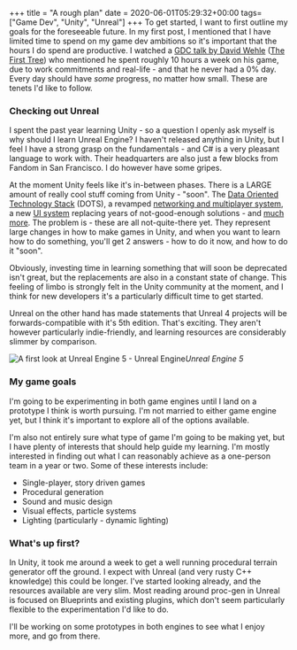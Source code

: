 +++
title = "A rough plan"
date = 2020-06-01T05:29:32+00:00
tags=["Game Dev", "Unity", "Unreal"]
+++
To get started, I want to first outline my goals for the foreseeable future. In my first post, I mentioned that I have limited time to spend on my game dev ambitions so it's important that the hours I do spend are productive. I watched a [GDC talk by David Wehle](https://youtu.be/g5f7yixtQPc) ([The First Tree](https://www.thefirsttree.com/)) who mentioned he spent roughly 10 hours a week on his game, due to work commitments and real-life - and that he never had a 0% day. Every day should have *some* progress, no matter how small. These are tenets I'd like to follow.

### Checking out Unreal ###

I spent the past year learning Unity - so a question I openly ask myself is why should I learn Unreal Engine? I haven't released anything in Unity, but I feel I have a strong grasp on the fundamentals - and C# is a very pleasant language to work with. Their headquarters are also just a few blocks from Fandom in San Francisco. I do however have some gripes.

At the moment Unity feels like it's in-between phases. There is a LARGE amount of really cool stuff coming from Unity - "soon". The [Data Oriented Technology Stack](https://unity.com/dots) (DOTS), a revamped [networking and multiplayer system](https://unity.com/solutions/multiplayer-services), a new [UI system](https://blogs.unity3d.com/2019/04/23/whats-new-with-uielements-in-2019-1/) replacing years of not-good-enough solutions - and [much more](https://blogs.unity3d.com/). The problem is - these are all not-quite-there yet. They represent large changes in how to make games in Unity, and when you want to learn how to do something, you'll get 2 answers - how to do it now, and how to do it "soon".

Obviously, investing time in learning something that will soon be deprecated isn't great, but the replacements are also in a constant state of change. This feeling of limbo is strongly felt in the Unity community at the moment, and I think for new developers it's a particularly difficult time to get started.

Unreal on the other hand has made statements that Unreal 4 projects will be forwards-compatible with it's 5th edition. That's exciting. They aren't however particularly indie-friendly, and learning resources are considerably slimmer by comparison.

![A first look at Unreal Engine 5 - Unreal Engine](https://cdn2.unrealengine.com/Unreal+Engine%2Fblog%2Fa-first-look-at-unreal-engine-5%2FUE5_Announcement_Feed_Large-1920x1080-8c8ab609059186399d92ca5dc8a748e62880e0e7.jpg)*Unreal Engine 5*

### My game goals ###

I'm going to be experimenting in both game engines until I land on a prototype I think is worth pursuing. I'm not married to either game engine yet, but I think it's important to explore all of the options available.

I'm also not entirely sure what type of game I'm going to be making yet, but I have plenty of interests that should help guide my learning. I'm mostly interested in finding out what I can reasonably achieve as a one-person team in a year or two. Some of these interests include:

* Single-player, story driven games
* Procedural generation
* Sound and music design
* Visual effects, particle systems
* Lighting (particularly - dynamic lighting)

### What's up first? ###

In Unity, it took me around a week to get a well running procedural terrain generator off the ground. I expect with Unreal (and very rusty C\+\+ knowledge) this could be longer. I've started looking already, and the resources available are very slim. Most reading around proc-gen in Unreal is focused on Blueprints and existing plugins, which don't seem particularly flexible to the experimentation I'd like to do.

I'll be working on some prototypes in both engines to see what I enjoy more, and go from there.


